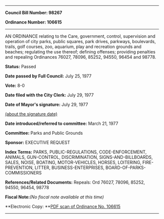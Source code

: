 

********

**Council Bill Number: 98267**
   
**Ordinance Number: 106615**
********

 AN ORDINANCE relating to the Care, government, control, supervision and operation of city parks, public squares, park drives, parkways, boulevards, trails, golf courses, zoo, aquarium, play and recreation grounds and beaches; regulating the use thereof; defining offenses; providing penalties and repealing Ordinances 76027, 78096, 85252, 94550, 96454 and 98778.

**Status:** Passed
   
**Date passed by Full Council:** July 25, 1977
   
**Vote:** 8-0
   
**Date filed with the City Clerk:** July 29, 1977
   
**Date of Mayor's signature:** July 29, 1977
   
[(about the signature date)](/~public/approvaldate.htm)
   
   
   
**Date introduced/referred to committee:** March 21, 1977
   
**Committee:** Parks and Public Grounds
   
**Sponsor:** EXECUTIVE REQUEST
   
   
**Index Terms:** PARKS, PUBLIC-REGULATIONS, CODE-ENFORCEMENT, ANIMALS, GUN-CONTROL, DISCRIMINATION, SIGNS-AND-BILLBOARDS, SALES, NOISE, BOATING, MOTOR-VEHICLES, HORSES, LOITERING, FIRE-PREVENTION, LITTER, BUSINESS-ENTERPRISES, BOARD-OF-PARKS-COMMISSIONERS

**References/Related Documents:** Repeals: Ord 76027, 78096, 85252, 94550, 96454, 98778

**Fiscal Note:**_(No fiscal note available at this time)_

**Electronic Copy: **[PDF scan of Ordinance No. 106615](/~archives/Ordinances/Ord_106615.pdf)

********

